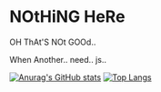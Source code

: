 # NOtHiNG HeRe
 
OH ThAt'S NOt GOOd..

When Another.. need.. js..

[![Anurag's GitHub stats](https://github-readme-stats.vercel.app/api?username=naixt1478&show_icons=true&theme=onedark&hide_border=true)](https://github.com/naixt1478)    [![Top Langs](https://github-readme-stats.vercel.app/api/top-langs/?username=naixt1478&theme=onedark&layout=default&hide=ZenScript&langs_count=6&hide_border=true)](https://github.com/naixt1478)
